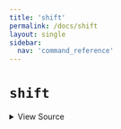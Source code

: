 ```yaml
---
title: 'shift'
permalink: /docs/shift
layout: single
sidebar:
  nav: 'command_reference'
---
```


# `shift`



<details>
  <summary>View Source</summary>

{% highlight sh %}

!fn --shellpen-private writeDSL writeln "shift"
{% endhighlight %}

</details>









